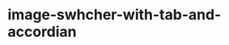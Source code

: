 # image-swhcher-with-tab-and-accordian


<script>
    
document.addEventListener('DOMContentLoaded', () => {

    function setupImageSwitchers(selector) {
        
        let imageSwitchers = Array.from(document.querySelectorAll(`${selector} .videoSwitcherWrapper`));
        imageSwitchers.forEach(imageSwitcher => {
            let images = imageSwitcher.querySelectorAll('.videoSwitcherTab');
            let tabsTitlesDesktop = imageSwitcher.querySelectorAll('.e-n-tabs-heading .e-n-tab-title');
            let tabsTitles = imageSwitcher.querySelectorAll('.elementor-tab-title');
            let accordionTitles = imageSwitcher.querySelectorAll('.e-n-accordion-item-title');

            tabsTitlesDesktop.forEach((tab, index) => {
                tabsChanging(tab, index, images);
            });

            tabsTitles.forEach((tab, index) => {
                tabsChanging(tab, index, images);
            });

            accordionTitles.forEach((tab, index) => {
                tabsChanging(tab, index, images);
            });

            /* on page load */
            images[0].classList.add('videoSwitcher_isActive');

        });
    }
    
    setupImageSwitchers('');

    /* compatibility for Elementor popups */
    jQuery(document).on('elementor/popup/show', () => {
        setupImageSwitchers('.elementor-popup-modal');
    });

    function tabsChanging(tab, index, images) {
        tab.addEventListener('click', () => {
            images.forEach(image => {
                image.classList.remove('videoSwitcher_isActive');
            });
            images[index].classList.add('videoSwitcher_isActive');
        });
    };

});

</script>
<style>
body:not(.elementor-editor-active) .videoSwitcherTab:not(:first-child) {
    position: absolute;
    transition: opacity 0.4s;
}
body:not(.elementor-editor-active) .videoSwitcherTab {
    opacity: 0;
}
.videoSwitcherTab.videoSwitcher_isActive.videoSwitcher_isActive {
    opacity: 1;
}
</style>

